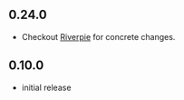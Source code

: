 ## 0.24.0

- Checkout [Riverpie](https://pub.dev/packages/riverpie) for concrete changes.

## 0.10.0

- initial release
